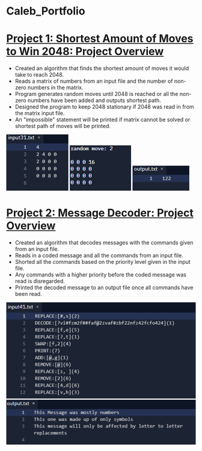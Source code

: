 # Caleb_Portfolio


# [Project 1: Shortest Amount of Moves to Win 2048: Project Overview](https://github.com/CalebBal/Shortest_Path_to_2048)
* Created an algorithm that finds the shortest amount of moves it would take to reach 2048.
* Reads a matrix of numbers from an input file and the number of non-zero numbers in the matrix.
* Program generates random moves until 2048 is reached or all the non-zero numbers have been added and outputs shortest path.
* Designed the program to keep 2048 stationary if 2048 was read in from the matrix input file.
* An "impossible" statement will be printed if matrix cannot be solved or shortest path of moves will be printed.

![](https://github.com/CalebBal/Caleb_Portfolio/blob/main/images/Screenshot%202021-11-09%20124414.png)
![](https://github.com/CalebBal/Caleb_Portfolio/blob/main/images/Screenshot%202021-11-09%20130251.png)
![](https://github.com/CalebBal/Caleb_Portfolio/blob/main/images/Screenshot%202021-11-09%20130400.png)


# [Project 2: Message Decoder: Project Overview](https://github.com/CalebBal/Message_decoder)
* Created an algorithm that decodes messages with the commands given from an input file.
* Reads in a coded message and all the commands from an input file.
* Shorted all the commands based on the priority level given in the input file.
* Any commands with a higher priority before the coded message was read is disregarded.
* Printed the decoded message to an output file once all commands have been read.

![](https://github.com/CalebBal/Caleb_Portfolio/blob/main/images/Screenshot%202021-11-09%20112910.png)
![](https://github.com/CalebBal/Caleb_Portfolio/blob/main/images/Screenshot%202021-11-09%20112926.png)
